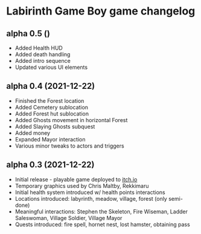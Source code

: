 Labirinth Game Boy game changelog
=====

## alpha 0.5 ()

* Added Health HUD
* Added death handling
* Added intro  sequence
* Updated various UI elements

## alpha 0.4 (2021-12-22)

* Finished the Forest location
* Added Cemetery sublocation
* Added Forest hut sublocation
* Added Ghosts movement in horizontal Forest
* Added Slaying Ghosts subquest
* Added money
* Expanded Mayor interaction
* Various minor tweaks to actors and triggers

## alpha 0.3 (2021-12-22)

* Initial release - playable game deployed to [itch.io](https://godai78.itch.io/labirinth)
* Temporary graphics used by Chris Maltby, Rekkimaru
* Initial health system introduced w/ health points interactions
* Locations introduced: labyrinth, meadow, village, forest (only semi-done)
* Meaningful interactions: Stephen the Skeleton, Fire Wiseman, Ladder Saleswoman, Village Soldier, Village Mayor
* Quests introduced: fire spell, hornet nest, lost hamster, obtaining pass
